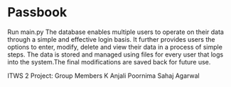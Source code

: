 # Passbook
Run main.py
The database enables multiple users to operate on their data through a simple and effective login basis.
It further provides users the options to enter, modify, delete and view their data in a process of simple steps.
The data is stored and managed using files for every user that logs into the system.The final modifications are saved back for future use.

ITWS 2 Project:
Group Members
K Anjali Poornima
Sahaj Agarwal
